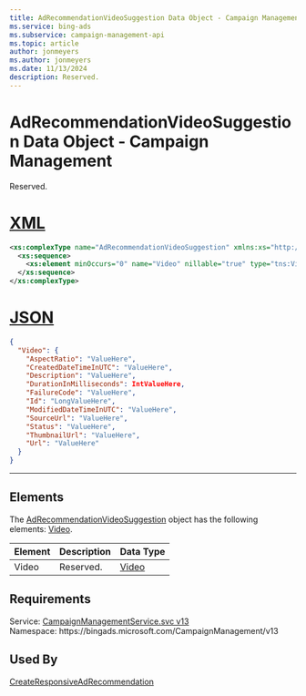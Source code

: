 ```yaml
---
title: AdRecommendationVideoSuggestion Data Object - Campaign Management
ms.service: bing-ads
ms.subservice: campaign-management-api
ms.topic: article
author: jonmeyers
ms.author: jonmeyers
ms.date: 11/13/2024
description: Reserved.
---
```

# AdRecommendationVideoSuggestion Data Object - Campaign Management
Reserved.

# [XML](#tab/xml)

```xml
<xs:complexType name="AdRecommendationVideoSuggestion" xmlns:xs="http://www.w3.org/2001/XMLSchema">
  <xs:sequence>
    <xs:element minOccurs="0" name="Video" nillable="true" type="tns:Video" />
  </xs:sequence>
</xs:complexType>
```

# [JSON](#tab/json)

```json
{
  "Video": {
    "AspectRatio": "ValueHere",
    "CreatedDateTimeInUTC": "ValueHere",
    "Description": "ValueHere",
    "DurationInMilliseconds": IntValueHere,
    "FailureCode": "ValueHere",
    "Id": "LongValueHere",
    "ModifiedDateTimeInUTC": "ValueHere",
    "SourceUrl": "ValueHere",
    "Status": "ValueHere",
    "ThumbnailUrl": "ValueHere",
    "Url": "ValueHere"
  }
}
```

-----

## <a name="elements"></a>Elements

The [AdRecommendationVideoSuggestion](adrecommendationvideosuggestion.md) object has the following elements: [Video](#video).

|Element|Description|Data Type|
|-----------|---------------|-------------|
|<a name="video"></a>Video|Reserved.|[Video](video.md)|

## Requirements
Service: [CampaignManagementService.svc v13](https://campaign.api.bingads.microsoft.com/Api/Advertiser/CampaignManagement/v13/CampaignManagementService.svc)  
Namespace: https\://bingads.microsoft.com/CampaignManagement/v13  

## Used By
[CreateResponsiveAdRecommendation](createresponsiveadrecommendation.md)  
